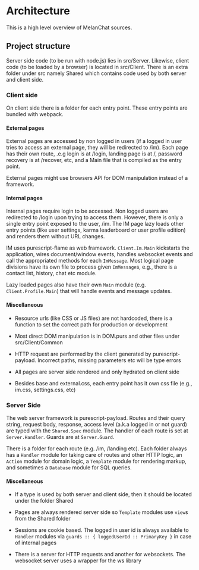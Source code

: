 # Architecture

This is a high level overview of MelanChat sources.

## Project structure

Server side code (to be run with node.js) lies in src/Server. Likewise, client code (to be loaded by a browser) is located in src/Client. There is an extra folder under src namely Shared which contains code used by both server and client side.

### Client side

On client side there is a folder for each entry point. These entry points are bundled with webpack.

#### External pages

External pages are accessed by non logged in users (if a logged in user tries to access an external page, they will be redirected to /im). Each page has their own route, .e.g login is at /login, landing page is at /, password recovery is at /recover, etc, and a Main file that is compiled as the entry point.

External pages might use browsers API for DOM manipulation instead of a framework.

#### Internal pages

Internal pages require login to be accessed. Non logged users are redirected to /login upon trying to access them. However, there is only a single entry point exposed to the user, /im. The IM page lazy loads other entry points (like user settings, karma leaderboard or user profile edition) and renders them without URL changes.

IM uses purescript-flame as web framework. `Client.Im.Main` kickstarts the application, wires document/window events, handles websocket events and call the appropriated methods for each `ImMessage`. Most logical page divisions have its own file to process given `ImMessage`s, e.g., there is a contact list, history, chat etc module.

Lazy loaded pages also have their own `Main` module (e.g. `Client.Profile.Main`) that will handle events and message updates.

#### Miscellaneous

* Resource urls (like CSS or JS files) are not hardcoded, there is a function to set the correct path for production or development

* Most direct DOM manipulation is in DOM.purs and other files under src/Client/Common

* HTTP request are performed by the client generated by purescript-payload. Incorrect paths, missing parameters etc will be type errors

* All pages are server side rendered and only hydrated on client side

* Besides base and external.css, each entry point has it own css file (e.g., im.css, settings.css, etc)

### Server Side

The web server framework is purescript-payload. Routes and their query string, request body, response, access level (a.k.a logged in or not guard) are typed with the `Shared.Spec` module. The handler of each route is set at `Server.Handler`. Guards are at `Server.Guard`.

There is a folder for each route (e.g. /im, /landing etc). Each folder always has a `Handler` module for taking care of routes and other HTTP logic, an `Action` module for domain logic, a `Template` module for rendering markup, and sometimes a `Database` module for SQL queries.

#### Miscellaneous

* If a type is used by both server and client side, then it should be located under the folder Shared

* Pages are always rendered server side so `Template` modules use `view`s from the Shared folder

* Sessions are cookie based. The logged in user id is always available to `Handler` modules via `guards :: { loggedUserId :: PrimaryKey }` in case of internal pages

* There is a server for HTTP requests and another for websockets. The websocket server uses a wrapper for the ws library